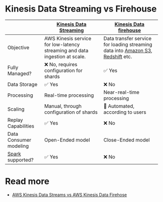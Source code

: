 # Kinesis Data Streaming vs Firehouse

|                        | [Kinesis Data Streaming](AmazonKinesisDataStreams.md)                      | [Kinesis Data firehouse](../../10_BigDataServices/DataConnectors/AmazonKinesisDataFirehouse/Readme.md)                                                                                         |
|------------------------|----------------------------------------------------------------------------|--------------------------------------------------------------------------------------------------------------------------------------------------------------------------------------------------------------|
| Objective              | AWS Kinesis service for low-latency streaming and data ingestion at scale. | Data transfer service for loading streaming data into [Amazon S3](../../7_StorageServices/3_ObjectStorageS3/Readme.md), [Redshift](../../10_BigDataServices/StorageDBs/DataWarehouse/AmazonRedshift.md) etc. |
| Fully Managed?         | :x: No, requires configuration for shards                                  | :white_check_mark: Yes                                                                                                                                                                                       |
| Data Storage           | :white_check_mark: Yes                                                     | :x: No                                                                                                                                                                                                       |
| Processing             | Real-time processing                                                       | Near-real-time processing                                                                                                                                                                                    |
| Scaling                | Manual, through configuration of shards                                    | :rocket: Automated, according to users                                                                                                                                                                       |
| Replay Capabilities    | :white_check_mark: Yes                                                     | :x: No                                                                                                                                                                                                       |
| Data Consumer modeling | Open-Ended model                                                           | Close-Ended model                                                                                                                                                                                            |
| [Spark]() supported?   | :white_check_mark: Yes                                                     | :x: No                                                                                                                                                                                                       |

# Read more
- [AWS Kinesis Data Streams vs AWS Kinesis Data Firehose](https://www.whizlabs.com/blog/aws-kinesis-data-streams-vs-aws-kinesis-data-firehose/)

